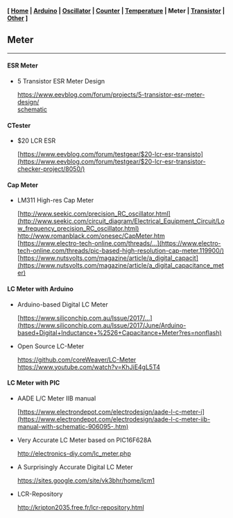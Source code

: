 <link href="style.css" rel="stylesheet"></link>

**[ [Home](00-Home.html) | [Arduino](01-Arduino.html) | [Oscillator](02-Oscillator.html) | [Counter](03-Counter.html) | [Temperature](04-Temperature.html) | Meter | [Transistor](06-Transistor.html) | [Other](07-Other.html) ]**

## Meter

---

#### ESR Meter

* 5 Transistor ESR Meter Design
    
    https://www.eevblog.com/forum/projects/5-transistor-esr-meter-design/  
    [schematic](https://www.eevblog.com/forum/projects/5-transistor-esr-meter-design/?action=dlattach;attach=37892;image)  


#### CTester

* $20 LCR ESR
    
    [https://www.eevblog.com/forum/testgear/$20-lcr-esr-transisto](https://www.eevblog.com/forum/testgear/$20-lcr-esr-transistor-checker-project/8050/)  


#### Cap Meter

* LM311 High-res Cap Meter
    
    [http://www.seekic.com/precision_RC_oscillator.html](http://www.seekic.com/circuit_diagram/Electrical_Equipment_Circuit/Low_frequency_precision_RC_oscillator.html)  
    http://www.romanblack.com/onesec/CapMeter.htm  
    [https://www.electro-tech-online.com/threads/...](https://www.electro-tech-online.com/threads/pic-based-high-resolution-cap-meter.119900/)  
    [https://www.nutsvolts.com/magazine/article/a_digital_capacit](https://www.nutsvolts.com/magazine/article/a_digital_capacitance_meter)  


#### LC Meter with Arduino

* Arduino-based Digital LC Meter
    
    [https://www.siliconchip.com.au/Issue/2017/...](https://www.siliconchip.com.au/Issue/2017/June/Arduino-based+Digital+Inductance+%2526+Capacitance+Meter?res=nonflash)  

* Open Source LC-Meter
    
    https://github.com/coreWeaver/LC-Meter  
    https://www.youtube.com/watch?v=KhJiE4gL5T4  


#### LC Meter with PIC

* AADE L/C Meter IIB manual
    
    [https://www.electrondepot.com/electrodesign/aade-l-c-meter-i](https://www.electrondepot.com/electrodesign/aade-l-c-meter-iib-manual-with-schematic-906095-.htm)  

* Very Accurate LC Meter based on PIC16F628A
    
    http://electronics-diy.com/lc_meter.php  

* A Surprisingly Accurate Digital LC Meter
    
    https://sites.google.com/site/vk3bhr/home/lcm1  

* LCR-Repository
    
    http://kripton2035.free.fr/lcr-repository.html  



